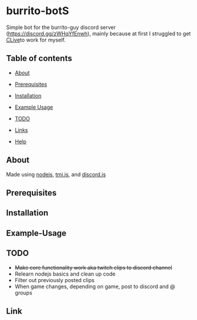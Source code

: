 # burrito-botS
Simple bot for the burrito-guy discord server (https://discord.gg/zWHqYfEnwh), mainly because at first I struggled to get [CLive](https://github.com/mangosango/clive)to work for myself.

## Table of contents

- [About](#about)
- [Prerequisites](#prerequisites)
- [Installation](#installation)
- [Example Usage](#example-usage)
- [TODO](#todo)
- [Links](#links)


- [Help](#help)

## About
Made using [nodejs](https://nodejs.org/en/), [tmi.js](https://github.com/tmijs), and [discord.js](https://github.com/discordjs/discord.js/)

## Prerequisites

## Installation

## Example-Usage

## TODO
- ~~Make core functionality work aka twitch clips to discord channel~~
- Relearn nodejs basics and clean up code
- Filter out previously posted clips
- When game changes, depending on game, post to discord and @ groups

## Link